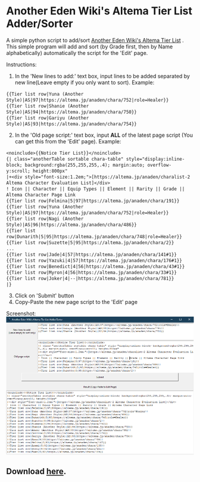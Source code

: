 # Another Eden Wiki's Altema Tier List Adder/Sorter
A simple python script to add/sort [Another Eden Wiki's Altema Tier List](https://anothereden.miraheze.org/wiki/Tier_Lists/Altema) .
This simple program will add and sort (by Grade first, then by Name alphabetically) automatically the script for the 'Edit' page.

Instructions:
1. In the 'New lines to add:' text box, input lines to be added separated by new line(Leave empty if you only want to sort). 
Example:
  ```
  {{Tier list row|Yuna (Another Style)|AS|97|https://altema.jp/anaden/chara/752|role=Healer}}
  {{Tier list row|Shanie (Another Style)|AS|94|https://altema.jp/anaden/chara/750}}
  {{Tier list row|Gariyu (Another Style)|AS|93|https://altema.jp/anaden/chara/754}}
  ```
2. In the 'Old page script:' text box, input **ALL** of the latest page script (You can get this from the 'Edit' page).
Example:
  ```
  <noinclude>{{Notice Tier List}}</noinclude>
  {| class="anotherTable sortable chara-table" style="display:inline-block; background:rgba(255,255,255,.4); margin:auto; overflow-y:scroll; height:800px"
  |+<div style="font-size:1.2em;">[https://altema.jp/anaden/charalist-2 Altema Character Evaluation List]</div>
  ! Icon || Character || Equip Types || Element || Rarity || Grade || Altema Character Page Link
  {{Tier list row|Felmina|5|97|https://altema.jp/anaden/chara/191}}
  {{Tier list row|Yuna (Another Style)|AS|97|https://altema.jp/anaden/chara/752|role=Healer}}
  {{Tier list row|Nagi (Another Style)|AS|96|https://altema.jp/anaden/chara/486}}
  {{Tier list row|Dunarith|5|95|https://altema.jp/anaden/chara/748|role=Healer}}
  {{Tier list row|Suzette|5|95|https://altema.jp/anaden/chara/2}}
  ...
  {{Tier list row|Jade|4|57|https://altema.jp/anaden/chara/141#1}}
  {{Tier list row|Yazuki|4|57|https://altema.jp/anaden/chara/176#1}}
  {{Tier list row|Benedict|4|56|https://altema.jp/anaden/chara/43#1}}
  {{Tier list row|Myron|4|56|https://altema.jp/anaden/chara/33#1}}
  {{Tier list row|Joker|4|--|https://altema.jp/anaden/chara/781}}
  |}
  ```
3. Click on 'Submit' button
4. Copy-Paste the new page script to the 'Edit' page

Screenshot:
![alt text](https://raw.githubusercontent.com/adXerg/Another-Eden-Wiki-Tier-List-Adder-Sorter/master/ss.PNG)

## **Download [here](https://github.com/adXerg/Another-Eden-Wiki-Tier-List-Adder-Sorter/releases/latest)**.

